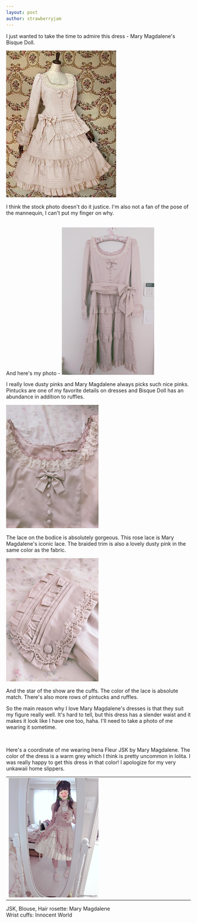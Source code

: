```yaml
---
layout: post
author: strawberryjam
---
```

<p>I just wanted to take the time to admire this dress - Mary Magdalene's Bisque Doll.</p>
<img src="/assets/other pics/mm-bisque-doll.jpeg" class="img-rounded img-responsive center-block">
<p>I think the stock photo doesn't do it justice. I'm also not a fan of the pose of the mannequin, I can't put my finger on why.</p>
<br>
And here's my photo -
<img src="/assets/wardrobe/IMG_20210627_144519.jpg" class="img-rounded img-responsive center-block" style="max-height: 50%; max-width: 50%;">
<p>I really love dusty pinks and Mary Magdalene always picks such nice pinks. Pintucks are one of my favorite details on dresses and Bisque Doll has an abundance in addition to ruffles.</p>
<img src="/assets/wardrobe/IMG_20210627_122406.jpg" class="img-rounded img-responsive center-block" style="max-height: 50%; max-width: 50%;">
<p>The lace on the bodice is absolutely gorgeous. This rose lace is Mary Magdalene's iconic lace. The braided trim is also a lovely dusty pink in the same color as the fabric.</p>
<img src="/assets/wardrobe/IMG_20210627_122322.jpg" class="img-rounded img-responsive center-block" style="max-height: 50%; max-width: 50%;">
<p>And the star of the show are the cuffs. The color of the lace is absolute match. There's also more rows of pintucks and ruffles.</p>
<p>So the main reason why I love Mary Magdalene's dresses is that they suit my figure really well. It's hard to tell, but this dress has a slender waist and it makes it look like I have one too, haha. I'll need to take a photo of me wearing it sometime.</p>
<br>

<p>Here's a coordinate of me wearing Irena Fleur JSK by Mary Magdalene. The color of the dress is a warm grey which I think is pretty uncommon in lolita. I was really happy to get this dress in that color! I apologize for my very unkawaii home slippers.</p>
<table class="table">
	<tr>
<td><img src="/assets/coord/IMG_20210627_122250.jpg" class="img-rounded img-responsive center-block" style="max-height: 50%; max-width: 50%;"></td>
</tr>
</table>
<p>
JSK, Blouse, Hair rosette: Mary Magdalene<br>
Wrist cuffs: Innocent World<br>
</p>	